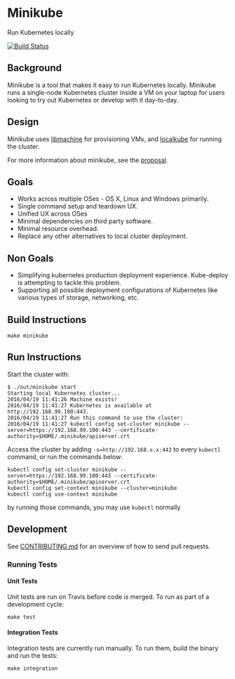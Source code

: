 # Minikube

Run Kubernetes locally

[![Build Status](https://travis-ci.org/kubernetes/minikube.svg?branch=master)](https://travis-ci.org/kubernetes/minikube)

## Background

Minikube is a tool that makes it easy to run Kubernetes locally. Minikube runs
a single-node Kubernetes cluster inside a VM on your laptop for users looking
to try out Kubernetes or develop with it day-to-day.

## Design

Minikube uses [libmachine](https://github.com/docker/machine/tree/master/libmachine) for provisioning VMs, and [localkube](https://github.com/redspread/localkube)
for running the cluster.

For more information about minikube, see the [proposal](https://github.com/kubernetes/kubernetes/blob/master/docs/proposals/local-cluster-ux.md).

## Goals

* Works across multiple OSes - OS X, Linux and Windows primarily.
* Single command setup and teardown UX.
* Unified UX across OSes
* Minimal dependencies on third party software.
* Minimal resource overhead.
* Replace any other alternatives to local cluster deployment.

## Non Goals

* Simplifying kubernetes production deployment experience. Kube-deploy is attempting to tackle this problem.
* Supporting all possible deployment configurations of Kubernetes like various types of storage, networking, etc.


## Build Instructions

```shell
make minikube
```

## Run Instructions

Start the cluster with:

```console
$ ./out/minikube start
Starting local Kubernetes cluster...
2016/04/19 11:41:26 Machine exists!
2016/04/19 11:41:27 Kubernetes is available at http://192.168.99.100:443.
2016/04/19 11:41:27 Run this command to use the cluster: 
2016/04/19 11:41:27 kubectl config set-cluster minikube --server=https://192.168.99.100:443 --certificate-authority=$HOME/.minikube/apiserver.crt
```

Access the cluster by adding `-s=http://192.168.x.x:443` to every `kubectl` command, or run the commands below:

```shell
kubectl config set-cluster minikube --server=https://192.168.99.100:443 --certificate-authority=$HOME/.minikube/apiserver.crt
kubectl config set-context minikube --cluster=minikube
kubectl config use-context minikube
```

by running those commands, you may use `kubectl` normally

## Development

See [CONTRIBUTING.md](CONTRIBUTING.md) for an overview of how to send pull requests.

### Running Tests

#### Unit Tests

Unit tests are run on Travis before code is merged. To run as part of a development cycle:

```shell
make test
```

#### Integration Tests

Integration tests are currently run manually. 
To run them, build the binary and run the tests:

```shell
make integration
```
